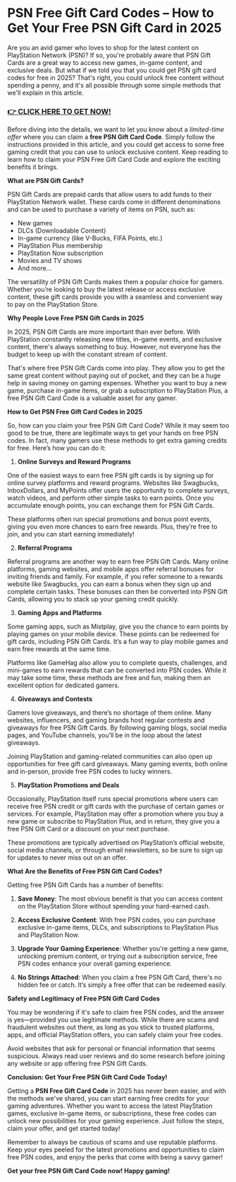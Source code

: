 # PSN Free Gift Card Codes – How to Get Your Free PSN Gift Card in 2025

Are you an avid gamer who loves to shop for the latest content on PlayStation Network (PSN)? If so, you're probably aware that PSN Gift Cards are a great way to access new games, in-game content, and exclusive deals. But what if we told you that you could get PSN gift card codes for free in 2025? That's right, you could unlock free content without spending a penny, and it's all possible through some simple methods that we'll explain in this article.

### [👉 CLICK HERE TO GET NOW!](https://freerewards.xyz/psn/go/)

Before diving into the details, we want to let you know about a *limited-time offer* where you can claim a **free PSN Gift Card Code**. Simply follow the instructions provided in this article, and you could get access to some free gaming credit that you can use to unlock exclusive content. Keep reading to learn how to claim your PSN Free Gift Card Code and explore the exciting benefits it brings.

**What are PSN Gift Cards?**

PSN Gift Cards are prepaid cards that allow users to add funds to their PlayStation Network wallet. These cards come in different denominations and can be used to purchase a variety of items on PSN, such as:

- New games
- DLCs (Downloadable Content)
- In-game currency (like V-Bucks, FIFA Points, etc.)
- PlayStation Plus membership
- PlayStation Now subscription
- Movies and TV shows
- And more…

The versatility of PSN Gift Cards makes them a popular choice for gamers. Whether you’re looking to buy the latest release or access exclusive content, these gift cards provide you with a seamless and convenient way to pay on the PlayStation Store.

**Why People Love Free PSN Gift Cards in 2025**

In 2025, PSN Gift Cards are more important than ever before. With PlayStation constantly releasing new titles, in-game events, and exclusive content, there's always something to buy. However, not everyone has the budget to keep up with the constant stream of content.

That's where free PSN Gift Cards come into play. They allow you to get the same great content without paying out of pocket, and they can be a huge help in saving money on gaming expenses. Whether you want to buy a new game, purchase in-game items, or grab a subscription to PlayStation Plus, a free PSN Gift Card Code is a valuable asset for any gamer.

**How to Get PSN Free Gift Card Codes in 2025**

So, how can you claim your free PSN Gift Card Code? While it may seem too good to be true, there are legitimate ways to get your hands on free PSN codes. In fact, many gamers use these methods to get extra gaming credits for free. Here’s how you can do it:

1. **Online Surveys and Reward Programs**

One of the easiest ways to earn free PSN gift cards is by signing up for online survey platforms and reward programs. Websites like Swagbucks, InboxDollars, and MyPoints offer users the opportunity to complete surveys, watch videos, and perform other simple tasks to earn points. Once you accumulate enough points, you can exchange them for PSN Gift Cards.

These platforms often run special promotions and bonus point events, giving you even more chances to earn free rewards. Plus, they’re free to join, and you can start earning immediately!

2. **Referral Programs**

Referral programs are another way to earn free PSN Gift Cards. Many online platforms, gaming websites, and mobile apps offer referral bonuses for inviting friends and family. For example, if you refer someone to a rewards website like Swagbucks, you can earn a bonus when they sign up and complete certain tasks. These bonuses can then be converted into PSN Gift Cards, allowing you to stack up your gaming credit quickly.

3. **Gaming Apps and Platforms**

Some gaming apps, such as Mistplay, give you the chance to earn points by playing games on your mobile device. These points can be redeemed for gift cards, including PSN Gift Cards. It’s a fun way to play mobile games and earn free rewards at the same time.

Platforms like GameHag also allow you to complete quests, challenges, and mini-games to earn rewards that can be converted into PSN codes. While it may take some time, these methods are free and fun, making them an excellent option for dedicated gamers.

4. **Giveaways and Contests**

Gamers love giveaways, and there’s no shortage of them online. Many websites, influencers, and gaming brands host regular contests and giveaways for free PSN Gift Cards. By following gaming blogs, social media pages, and YouTube channels, you’ll be in the loop about the latest giveaways.

Joining PlayStation and gaming-related communities can also open up opportunities for free gift card giveaways. Many gaming events, both online and in-person, provide free PSN codes to lucky winners.

5. **PlayStation Promotions and Deals**

Occasionally, PlayStation itself runs special promotions where users can receive free PSN credit or gift cards with the purchase of certain games or services. For example, PlayStation may offer a promotion where you buy a new game or subscribe to PlayStation Plus, and in return, they give you a free PSN Gift Card or a discount on your next purchase.

These promotions are typically advertised on PlayStation’s official website, social media channels, or through email newsletters, so be sure to sign up for updates to never miss out on an offer.

**What Are the Benefits of Free PSN Gift Card Codes?**

Getting free PSN Gift Cards has a number of benefits:

1. **Save Money**: The most obvious benefit is that you can access content on the PlayStation Store without spending your hard-earned cash.
   
2. **Access Exclusive Content**: With free PSN codes, you can purchase exclusive in-game items, DLCs, and subscriptions to PlayStation Plus and PlayStation Now.

3. **Upgrade Your Gaming Experience**: Whether you're getting a new game, unlocking premium content, or trying out a subscription service, free PSN codes enhance your overall gaming experience.

4. **No Strings Attached**: When you claim a free PSN Gift Card, there's no hidden fee or catch. It’s simply a free offer that can be redeemed easily.

**Safety and Legitimacy of Free PSN Gift Card Codes**

You may be wondering if it's safe to claim free PSN codes, and the answer is yes—provided you use legitimate methods. While there are scams and fraudulent websites out there, as long as you stick to trusted platforms, apps, and official PlayStation offers, you can safely claim your free codes.

Avoid websites that ask for personal or financial information that seems suspicious. Always read user reviews and do some research before joining any website or app offering free PSN Gift Cards.

**Conclusion: Get Your Free PSN Gift Card Code Today!**

Getting a **PSN Free Gift Card Code** in 2025 has never been easier, and with the methods we've shared, you can start earning free credits for your gaming adventures. Whether you want to access the latest PlayStation games, exclusive in-game items, or subscriptions, these free codes can unlock new possibilities for your gaming experience. Just follow the steps, claim your offer, and get started today!

Remember to always be cautious of scams and use reputable platforms. Keep your eyes peeled for the latest promotions and opportunities to claim free PSN codes, and enjoy the perks that come with being a savvy gamer!

**Get your free PSN Gift Card Code now! Happy gaming!**
